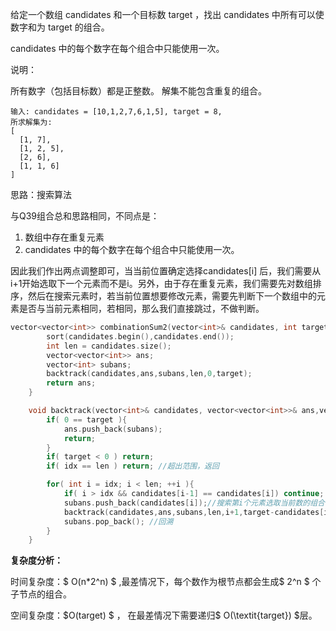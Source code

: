 给定一个数组 candidates 和一个目标数 target ，找出 candidates 中所有可以使数字和为 target 的组合。

candidates 中的每个数字在每个组合中只能使用一次。

说明：

所有数字（包括目标数）都是正整数。
解集不能包含重复的组合。 

```
输入: candidates = [10,1,2,7,6,1,5], target = 8,
所求解集为:
[
  [1, 7],
  [1, 2, 5],
  [2, 6],
  [1, 1, 6]
]
```



思路：搜索算法

与Q39组合总和思路相同，不同点是：

1. 数组中存在重复元素
2. candidates 中的每个数字在每个组合中只能使用一次。

因此我们作出两点调整即可，当当前位置确定选择candidates[i] 后，我们需要从i+1开始选取下一个元素而不是i。另外，由于存在重复元素，我们需要先对数组排序，然后在搜索元素时，若当前位置想要修改元素，需要先判断下一个数组中的元素是否与当前元素相同，若相同，那么我们直接跳过，不做判断。

```c++
vector<vector<int>> combinationSum2(vector<int>& candidates, int target) {
        sort(candidates.begin(),candidates.end());
        int len = candidates.size();
        vector<vector<int>> ans;
        vector<int> subans;
        backtrack(candidates,ans,subans,len,0,target);
        return ans;
    }

    void backtrack(vector<int>& candidates, vector<vector<int>>& ans,vector<int>& subans,int len ,int idx, int target ){
        if( 0 == target ){
            ans.push_back(subans);
            return;
        }
        if( target < 0 ) return;
        if( idx == len ) return; //超出范围，返回

        for( int i = idx; i < len; ++i ){
            if( i > idx && candidates[i-1] == candidates[i]) continue; //同一位置选取遇到重复元素则跳过
            subans.push_back(candidates[i]);//搜索第i个元素选取当前数的组合
            backtrack(candidates,ans,subans,len,i+1,target-candidates[i]);
            subans.pop_back(); //回溯
        }
    }
```

<b>复杂度分析：</b>

时间复杂度：$ O(n*2^n) $ ,最差情况下，每个数作为根节点都会生成$ 2^n $ 个子节点的组合。

空间复杂度：$O(target) $ ， 在最差情况下需要递归$ O(\textit{target}) $层。